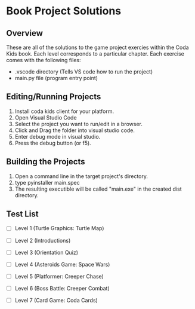 # Book Project Solutions

## Overview

These are all of the solutions to the game project exercies within the Coda Kids book. Each level corresponds to a particular chapter. Each exercise comes with the following files:

- .vscode directory \(Tells VS code how to run the project)
- main.py file \(program entry point)

## Editing/Running Projects

1. Install coda kids client for your platform.
2. Open Visual Studio Code
3. Select the project you want to run/edit in a browser.
4. Click and Drag the folder into visual studio code.
5. Enter debug mode in visual studio.
6. Press the debug button (or f5).

## Building the Projects

1. Open a command line in the target project's directory.
2. type pyinstaller main.spec
3. The resulting executible will be called "main.exe" in the created dist directory.

## Test List

- [ ] Level 1 \(Turtle Graphics: Turtle Map)
- [ ] Level 2 \(Introductions)
- [ ] Level 3 \(Orientation Quiz)
- [ ] Level 4 \(Asteroids Game: Space Wars)
- [ ] Level 5 \(Platformer: Creeper Chase)
- [ ] Level 6 \(Boss Battle: Creeper Combat)
- [ ] Level 7 \(Card Game: Coda Cards)

